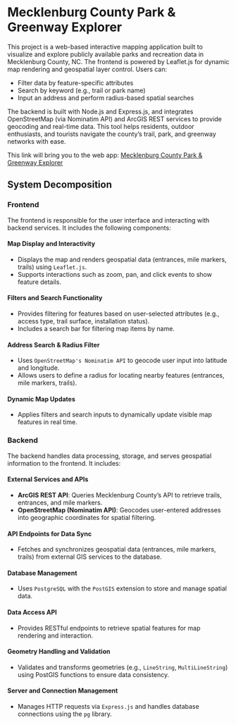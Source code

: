 <h1>Mecklenburg County Park & Greenway Explorer</h1>
This project is a web-based interactive mapping application built to visualize and explore publicly available parks and recreation data in Mecklenburg County, NC. The frontend is powered by Leaflet.js for dynamic map rendering and geospatial layer control. Users can:
<ul>
  <li>Filter data by feature-specific attributes</li>
  <li>Search by keyword (e.g., trail or park name)</li>
  <li>Input an address and perform radius-based spatial searches</li>
</ul>


The backend is built with Node.js and Express.js, and integrates OpenStreetMap (via Nominatim API) and ArcGIS REST services to provide geocoding and real-time data. This tool helps residents, outdoor enthusiasts, and tourists navigate the county’s trail, park, and greenway networks with ease.

<p>This link will bring you to the web app: <a href="http://159.65.190.244:3000/" target="_blank">Mecklenburg County Park & Greenway Explorer</a></p>



<h2>System Decomposition</h2>

<h3>Frontend</h3>
<p>The frontend is responsible for the user interface and interacting with backend services. It includes the following components:</p>

<h4>Map Display and Interactivity</h4>
<ul>
  <li>Displays the map and renders geospatial data (entrances, mile markers, trails) using <code>Leaflet.js</code>.</li>
  <li>Supports interactions such as zoom, pan, and click events to show feature details.</li>
</ul>

<h4>Filters and Search Functionality</h4>
<ul>
  <li>Provides filtering for features based on user-selected attributes (e.g., access type, trail surface, installation status).</li>
  <li>Includes a search bar for filtering map items by name.</li>
</ul>

<h4>Address Search & Radius Filter</h4>
<ul>
  <li>Uses <code>OpenStreetMap's Nominatim API</code> to geocode user input into latitude and longitude.</li>
  <li>Allows users to define a radius for locating nearby features (entrances, mile markers, trails).</li>
</ul>

<h4>Dynamic Map Updates</h4>
<ul>
  <li>Applies filters and search inputs to dynamically update visible map features in real time.</li>
</ul>

<h3>Backend</h3>
<p>The backend handles data processing, storage, and serves geospatial information to the frontend. It includes:</p>

<h4>External Services and APIs</h4>
<ul>
  <li><strong>ArcGIS REST API</strong>: Queries Mecklenburg County’s API to retrieve trails, entrances, and mile markers.</li>
  <li><strong>OpenStreetMap (Nominatim API)</strong>: Geocodes user-entered addresses into geographic coordinates for spatial filtering.</li>
</ul>

<h4>API Endpoints for Data Sync</h4>
<ul>
  <li>Fetches and synchronizes geospatial data (entrances, mile markers, trails) from external GIS services to the database.</li>
</ul>

<h4>Database Management</h4>
<ul>
  <li>Uses <code>PostgreSQL</code> with the <code>PostGIS</code> extension to store and manage spatial data.</li>
</ul>

<h4>Data Access API</h4>
<ul>
  <li>Provides RESTful endpoints to retrieve spatial features for map rendering and interaction.</li>
</ul>

<h4>Geometry Handling and Validation</h4>
<ul>
  <li>Validates and transforms geometries (e.g., <code>LineString</code>, <code>MultiLineString</code>) using PostGIS functions to ensure data consistency.</li>
</ul>

<h4>Server and Connection Management</h4>
<ul>
  <li>Manages HTTP requests via <code>Express.js</code> and handles database connections using the <code>pg</code> library.</li>
</ul>
